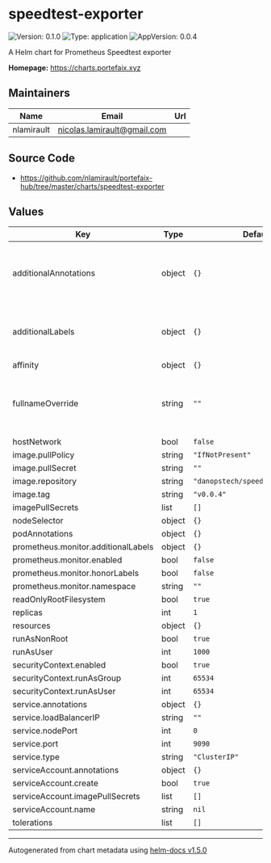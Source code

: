 # speedtest-exporter

![Version: 0.1.0](https://img.shields.io/badge/Version-0.1.0-informational?style=flat-square) ![Type: application](https://img.shields.io/badge/Type-application-informational?style=flat-square) ![AppVersion: 0.0.4](https://img.shields.io/badge/AppVersion-0.0.4-informational?style=flat-square)

A Helm chart for Prometheus Speedtest exporter

**Homepage:** <https://charts.portefaix.xyz>

## Maintainers

| Name | Email | Url |
| ---- | ------ | --- |
| nlamirault | nicolas.lamirault@gmail.com |  |

## Source Code

* <https://github.com/nlamirault/portefaix-hub/tree/master/charts/speedtest-exporter>

## Values

| Key | Type | Default | Description |
|-----|------|---------|-------------|
| additionalAnnotations | object | `{}` | Additional annotations to add to the Prometheus rules |
| additionalLabels | object | `{}` | Additional labels to add to the Prometheus rules |
| affinity | object | `{}` |  |
| fullnameOverride | string | `""` | Provide a name to substitute for the full names of resources |
| hostNetwork | bool | `false` |  |
| image.pullPolicy | string | `"IfNotPresent"` |  |
| image.pullSecret | string | `""` |  |
| image.repository | string | `"danopstech/speedtest_exporter"` |  |
| image.tag | string | `"v0.0.4"` |  |
| imagePullSecrets | list | `[]` |  |
| nodeSelector | object | `{}` |  |
| podAnnotations | object | `{}` |  |
| prometheus.monitor.additionalLabels | object | `{}` |  |
| prometheus.monitor.enabled | bool | `false` |  |
| prometheus.monitor.honorLabels | bool | `false` |  |
| prometheus.monitor.namespace | string | `""` |  |
| readOnlyRootFilesystem | bool | `true` |  |
| replicas | int | `1` |  |
| resources | object | `{}` |  |
| runAsNonRoot | bool | `true` |  |
| runAsUser | int | `1000` |  |
| securityContext.enabled | bool | `true` |  |
| securityContext.runAsGroup | int | `65534` |  |
| securityContext.runAsUser | int | `65534` |  |
| service.annotations | object | `{}` |  |
| service.loadBalancerIP | string | `""` |  |
| service.nodePort | int | `0` |  |
| service.port | int | `9090` |  |
| service.type | string | `"ClusterIP"` |  |
| serviceAccount.annotations | object | `{}` |  |
| serviceAccount.create | bool | `true` |  |
| serviceAccount.imagePullSecrets | list | `[]` |  |
| serviceAccount.name | string | `nil` |  |
| tolerations | list | `[]` |  |

----------------------------------------------
Autogenerated from chart metadata using [helm-docs v1.5.0](https://github.com/norwoodj/helm-docs/releases/v1.5.0)
